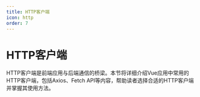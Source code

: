 ```yaml
---
title: HTTP客户端
icon: http
order: 7
---
```


# HTTP客户端

HTTP客户端是前端应用与后端通信的桥梁。本节将详细介绍Vue应用中常用的HTTP客户端，包括Axios、Fetch API等内容，帮助读者选择合适的HTTP客户端并掌握其使用方法。
